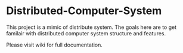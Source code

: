 # Distributed-Computer-System

This project is a mimic of distribute system. The goals here are to get familair with distributed computer system structure and features.


Please visit wiki for full documentation.

